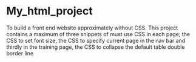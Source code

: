# My_html_project
To build a front end website approximately without CSS. 
This project contains a maximum of three snippets of 
must use CSS in each page; 
the CSS to set font size, 
the CSS to specify current page in the nav bar and 
thirdly in the training page, the CSS to collapse the 
default table double border line
